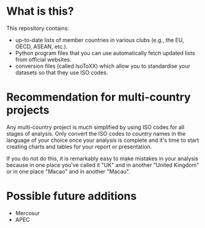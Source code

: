 # What is this?
This repository contains:
- up-to-date lists of member countries in various clubs (e.g., the EU, OECD, ASEAN, etc.).
- Python program files that you can use automatically fetch updated lists from official websites.
- conversion files (called IsoToXX) which allow you to standardise your datasets so that they use ISO codes. 

# Recommendation for multi-country projects
Any multi-country project is much simplified by using ISO codes for all stages of analysis. Only convert the ISO codes to country names in the language of your choice once your analysis is complete and it's time to start creating charts and tables for your report or presentation.

If you do not do this, it is remarkably easy to make mistakes in your analysis because in one place you've called it "UK" and in another "United Kingdom" or in one place "Macao" and in another "Macau".

# Possible future additions
- Mercosur
- APEC
